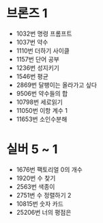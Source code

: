 # 브론즈 1
* 1032번 명령 프롬프트
* 1037번 약수
* 1110번 더하기 사이클
* 1157번 단어 공부
* 1236번 성지키기
* 1546번 평균
* 2869번 달팽이는 올라가고 싶다
* 9506번 약수들의 합
* 10798번 세로읽기
* 11050번 이항 계수 1
* 11653번 소인수분해

# 실버 5 ~ 1
* 1676번 팩토리얼 0의 개수
* 1920번 수 찾기
* 2563번 색종이
* 2751번 수 정렬하기 2
* 10815번 숫자 카드
* 25206번 너의 평점은
